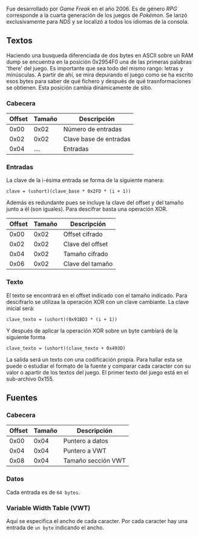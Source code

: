 Fue desarrollado por *Game Freak* en el año 2006. Es de género *RPG* corresponde a la cuarta generación de los juegos de *Pokémon*. Se lanzó exclusivamente para *NDS* y se localizó a todos los idiomas de la consola.

## Textos
Haciendo una busqueda diferenciada de dos bytes en ASCII sobre un RAM dump se encuentra en la posición 0x2954F0 una de las primeras palabras 'there' del juego. Es importante que sea todo del mismo rango: letras y minúsculas. A partir de ahí, se mira depurando el juego como se ha escrito esos bytes para saber de qué fichero y después de qué trasnformaciones se obtienen. Esta posición cambia dinámicamente de sitio.

### Cabecera
| Offset | Tamaño | Descripción |
| ------ | ------ | ----------- |
| 0x00   | 0x02   | Número de entradas |
| 0x02   | 0x02   | Clave base de entradas |
| 0x04   | ....   | Entradas |

### Entradas
La clave de la i-ésima entrada se forma de la siguiente manera:
```
clave = (ushort)(clave_base * 0x2FD * (i + 1))
```

Además es redundante pues se incluye la clave del offset y del tamaño junto a él (son iguales). Para descifrar basta una operación XOR.

| Offset | Tamaño | Descripción |
| ------ | ------ | ----------- |
| 0x00   | 0x02   | Offset cifrado |
| 0x02   | 0x02   | Clave del offset |
| 0x04   | 0x02   | Tamaño cifrado |
| 0x06   | 0x02   | Clave del tamaño |

### Texto
El texto se encontrará en el offset indicado con el tamaño indicado.
Para descifrarlo se utilizaa la operación XOR con un clave cambiante.
La clave inicial será:
```
clave_texto = (ushort)(0x91BD3 * (i + 1))
```

Y después de aplicar la operación XOR sobre un byte cambiará de la siguiente forma
```
clave_texto = (ushort)(clave_texto + 0x493D)
```

La salida será un texto con una codificación propia. Para hallar esta se puede o estudiar el formato de la fuente y comparar cada caracter con su valor o apartir de los textos del juego. El primer texto del juego está en el sub-archivo 0x155.

## Fuentes
### Cabecera
| Offset | Tamaño | Descripción |
| ------ | ------ | ----------- |
| 0x00   | 0x04   | Puntero a datos |
| 0x04   | 0x04   | Puntero a VWT |
| 0x08   | 0x04   | Tamaño sección VWT |

### Datos
Cada entrada es de `64 bytes`.

### Variable Width Table (VWT)
Aquí se especifica el ancho de cada caracter.
Por cada caracter hay una entrada de `un byte` indicando el ancho.
